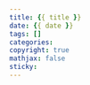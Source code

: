 ```yaml
---
title: {{ title }}
date: {{ date }}
tags: []
categories:
copyright: true 
mathjax: false
sticky: 
---
```


<!-- more -->

